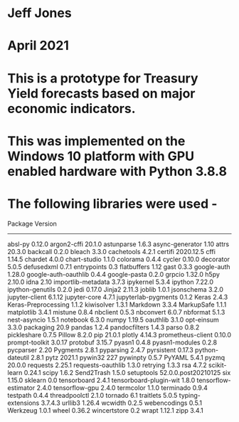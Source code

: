 # Jeff Jones 
# April 2021
# This is a prototype for Treasury Yield forecasts based on major economic indicators.
# 
# This was implemented on the Windows 10 platform with GPU enabled hardware with Python 3.8.8
#
# The following libraries were used  -
Package                Version
---------------------- -------------------
absl-py                0.12.0
argon2-cffi            20.1.0
astunparse             1.6.3
async-generator        1.10
attrs                  20.3.0
backcall               0.2.0
bleach                 3.3.0
cachetools             4.2.1
certifi                2020.12.5
cffi                   1.14.5
chardet                4.0.0
chart-studio           1.1.0
colorama               0.4.4
cycler                 0.10.0
decorator              5.0.5
defusedxml             0.7.1
entrypoints            0.3
flatbuffers            1.12
gast                   0.3.3
google-auth            1.28.0
google-auth-oauthlib   0.4.4
google-pasta           0.2.0
grpcio                 1.32.0
h5py                   2.10.0
idna                   2.10
importlib-metadata     3.7.3
ipykernel              5.3.4
ipython                7.22.0
ipython-genutils       0.2.0
jedi                   0.17.0
Jinja2                 2.11.3
joblib                 1.0.1
jsonschema             3.2.0
jupyter-client         6.1.12
jupyter-core           4.7.1
jupyterlab-pygments    0.1.2
Keras                  2.4.3
Keras-Preprocessing    1.1.2
kiwisolver             1.3.1
Markdown               3.3.4
MarkupSafe             1.1.1
matplotlib             3.4.1
mistune                0.8.4
nbclient               0.5.3
nbconvert              6.0.7
nbformat               5.1.3
nest-asyncio           1.5.1
notebook               6.3.0
numpy                  1.19.5
oauthlib               3.1.0
opt-einsum             3.3.0
packaging              20.9
pandas                 1.2.4
pandocfilters          1.4.3
parso                  0.8.2
pickleshare            0.7.5
Pillow                 8.2.0
pip                    21.0.1
plotly                 4.14.3
prometheus-client      0.10.0
prompt-toolkit         3.0.17
protobuf               3.15.7
pyasn1                 0.4.8
pyasn1-modules         0.2.8
pycparser              2.20
Pygments               2.8.1
pyparsing              2.4.7
pyrsistent             0.17.3
python-dateutil        2.8.1
pytz                   2021.1
pywin32                227
pywinpty               0.5.7
PyYAML                 5.4.1
pyzmq                  20.0.0
requests               2.25.1
requests-oauthlib      1.3.0
retrying               1.3.3
rsa                    4.7.2
scikit-learn           0.24.1
scipy                  1.6.2
Send2Trash             1.5.0
setuptools             52.0.0.post20210125
six                    1.15.0
sklearn                0.0
tensorboard            2.4.1
tensorboard-plugin-wit 1.8.0
tensorflow-estimator   2.4.0
tensorflow-gpu         2.4.0
termcolor              1.1.0
terminado              0.9.4
testpath               0.4.4
threadpoolctl          2.1.0
tornado                6.1
traitlets              5.0.5
typing-extensions      3.7.4.3
urllib3                1.26.4
wcwidth                0.2.5
webencodings           0.5.1
Werkzeug               1.0.1
wheel                  0.36.2
wincertstore           0.2
wrapt                  1.12.1
zipp                   3.4.1
